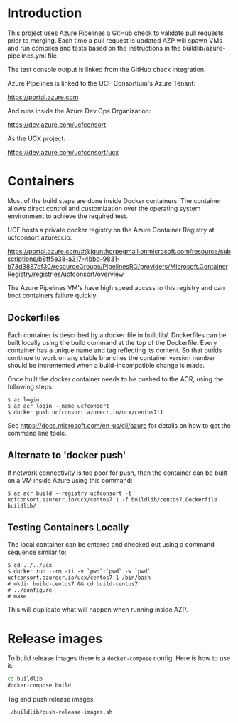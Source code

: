 # Introduction

This project uses Azure Pipelines a GitHub check to validate pull requests
prior to merging. Each time a pull request is updated AZP will spawn VMs and
run compiles and tests based on the instructions in the
buildlib/azure-pipelines.yml file.

The test console output is linked from the GitHub check integration.

Azure Pipelines is linked to the UCF Consortium's Azure Tenant:

   https://portal.azure.com

And runs inside the Azure Dev Ops Organization:

   https://dev.azure.com/ucfconsort

As the UCX project:

   https://dev.azure.com/ucfconsort/ucx

# Containers

Most of the build steps are done inside Docker containers. The container
allows direct control and customization over the operating system environment
to achieve the required test.

UCF hosts a private docker registry on the Azure Container Registry at
ucfconsort.azurecr.io:

  https://portal.azure.com/#@jgunthorpegmail.onmicrosoft.com/resource/subscriptions/b8ff5e38-a317-4bbd-9831-b73d3887df30/resourceGroups/PipelinesRG/providers/Microsoft.ContainerRegistry/registries/ucfconsort/overview

The Azure Pipelines VM's have high speed access to this registry and can boot
containers failure quickly.

## Dockerfiles

Each container is described by a docker file in buildlib/. Dockerfiles can be
built locally using the build command at the top of the Dockerfile. Every
container has a unique name and tag reflecting its content. So that builds
continue to work on any stable branches the container version number should be
incremented when a build-incompatible change is made.

Once built the docker container needs to be pushed to the ACR, using the
following steps:

```shell
$ az login
$ az acr login --name ucfconsort
$ docker push ucfconsort.azurecr.io/ucx/centos7:1
```

See https://docs.microsoft.com/en-us/cli/azure for details on how to get the
command line tools.

## Alternate to 'docker push'

If network connectivity is too poor for push, then the container can be built
on a VM inside Azure using this command:

```shell
$ az acr build --registry ucfconsort -t ucfconsort.azurecr.io/ucx/centos7:1 -f buildlib/centos7.Dockerfile buildlib/
```

## Testing Containers Locally

The local container can be entered and checked out using a command sequence
similar to:

```shell
$ cd ../../ucx
$ docker run --rm -ti -v `pwd`:`pwd` -w `pwd` ucfconsort.azurecr.io/ucx/centos7:1 /bin/bash
# mkdir build-centos7 && cd build-centos7
# ../configure
# make
```

This will duplicate what will happen when running inside AZP.

# Release images
To build release images there is a `docker-compose` config. Here is how to use it:
```sh
cd buildlib
docker-compose build
```

Tag and push release images:
```sh
./buildlib/push-release-images.sh
```

